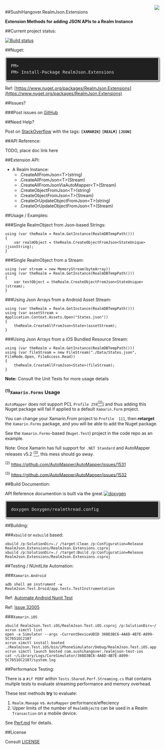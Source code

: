 <img style="float: right;" src="https://github.com/sushihangover/Realm.Json.Extensions/raw/master/media/SushiHangover.RealmJson.png">

##SushiHangover.RealmJson.Extensions

**Extension Methods for adding JSON APIs to a Realm Instance**

##Current project status:

[![Build status](https://ci.appveyor.com/api/projects/status/ronof3ruyjpl1c4v/branch/master?svg=true)](https://ci.appveyor.com/project/sushihangover/realm-json-extensions/branch/master)


##Nuget:

<div class="nuget-badge">
<p>
<code>
PM> Install-Package RealmJson.Extensions
</code>
</p>
</div>

Ref: [https://www.nuget.org/packages/RealmJson.Extensions](https://www.nuget.org/packages/RealmJson.Extensions)

##Issues?

###Post issues on [GitHub](https://github.com/sushihangover/Realm.Json.Extensions/issues)

##Need Help?

Post on [StackOverflow](http://stackoverflow.com/questions/tagged/xamarin+realm) with the tags: **`[XAMARIN]`** **`[REALM]`** **`[JSON]`**

##API Reference:

TODO, place doc link here

##Extension API:

* A Realm Instance:
	* .CreateAllFromJson\<T\>(string)
	* .CreateAllFromJson\<T\>(Stream)
 	* .CreateAllFromJsonViaAutoMapper\<T\>(Stream)
	* .CreateObjectFromJson\<T\>(string)
	* .CreateObjectFromJson\<T\>(Stream)
	* .CreateOrUpdateObjectFromJson\<T\>(string)
 	* .CreateOrUpdateObjectFromJson\<T\>(Stream)


##Usage / Examples:
	
###Single RealmObject from Json-based Strings:
	
	using (var theRealm = Realm.GetInstance(RealmDBTempPath()))
	{
		var realmObject = theRealm.CreateObjectFromJson<StateUnique>(jsonString);
	}

###Single RealmObject from a Stream:

	using (var stream = new MemoryStream(byteArray))
	using (var theRealm = Realm.GetInstance(RealmDBTempPath()))
	{
		var testObject = theRealm.CreateObjectFromJson<StateUnique>(stream);
	}


###Using Json Arrays from a Android Asset Stream:

	using (var theRealm = Realm.GetInstance(RealmDBTempPath()))
	using (var assetStream = Application.Context.Assets.Open("States.json"))
	{
		theRealm.CreateAllFromJson<State>(assetStream);
	}

###Using Json Arrays from a iOS Bundled Resource Stream:

	using (var theRealm = Realm.GetInstance(RealmDBTempPath()))
	using (var fileStream = new FileStream("./Data/States.json", FileMode.Open, FileAccess.Read))
	{
		theRealm.CreateAllFromJson<State>(fileStream);
	}

**Note:** Consult the Unit Tests for more usage details

### <sup>(1)</sup>`Xamarin.Forms` Usage

`AutoMapper` does not support PCL `Profile 259`[<sup>(2)</sup>)](https://github.com/AutoMapper/AutoMapper/issues/1531) and thus adding this Nuget package will fail if applied to a default `Xamarin.Form` project. 

You can change your Xamarin.From project to `Profile 
111`, then **retarget** the `Xamarin.Forms` package, and you will be able to add the Nuget package.

See the `Xamarin.Forms`-based (`Nuget.Test`) project in the code repo as an example.

Note: Once Xamarin has full support for `.NET Standard` and AutoMapper releases v5.2 [<sup>(3)</sup>](https://github.com/AutoMapper/AutoMapper/issues/1532), this mess should go away.

<sup>(2)</sup> https://github.com/AutoMapper/AutoMapper/issues/1531

<sup>(3)</sup> https://github.com/AutoMapper/AutoMapper/issues/1532

##Build Documention:

API Reference documention is built via the great <a href="http://www.doxygen.org/index.html">
<img src="http://www.stack.nl/~dimitri/doxygen/doxygen.png" alt="doxygen"/>
</a>

<div class="code">
doxygen Doxygen/realmthread.config
</div>

##Building:

###`xbuild` or `msbuild` based:

	xbuild /p:SolutionDir=./ /target:Clean /p:Configuration=Release   RealmJson.Extensions/RealmJson.Extensions.csproj
	xbuild /p:SolutionDir=./ /target:Build /p:Configuration=Release RealmJson.Extensions/RealmJson.Extensions.csproj


##Testing / NUnitLite Automation:

###`Xamarin.Android`

	adb shell am instrument -w RealmJson.Test.Droid/app.tests.TestInstrumentation


Ref: [Automate Android Nunit Test](https://developer.xamarin.com/guides/android/troubleshooting/questions/automate-android-nunit-test/)

Ref: [Issue 32005](https://bugzilla.xamarin.com/show_bug.cgi?id=32005)


###`Xamarin.iOS`
	
	xbuild RealmJson.Test.iOS/RealmJson.Test.iOS.csproj /p:SolutionDir=~/
	xcrun simctl list
	open -a Simulator --args -CurrentDeviceUDID 360D3BC6-4A6D-4B7E-A899-5C7651EC2107
	xcrun simctl install booted  ./RealmJson.Test.iOS/bin/iPhoneSimulator/Debug/RealmJson.Test.iOS.app
	xcrun simctl launch booted com.sushihangover.realmjson-test-ios
	cat ~/Library/Logs/CoreSimulator/360D3BC6-4A6D-4B7E-A899-5C7651EC2107/system.log

##Performance Testing:

There is a `#if PERF` within `Tests.Shared.Perf.Streaming.cs` that contains multple tests to evaluate streaming performance and memory overhead. 

These test methods **try** to evaluate:

1. `Realm.Manage` vs. `AutoMapper` performance/effeciency
1. Upper limits of the number of `RealmObject`s can be used in a Realm `Transaction` on a mobile device.

See [Perf.md](https://github.com/sushihangover/Realm.Json.Extensions/blob/master/Perf.md) for details.

##License

Consult [LICENSE](https://github.com/sushihangover/Realm.Json.Extensions/blob/master/LICENSE)

<head>
<style>
.nuget-badge code {
    -moz-border-radius: 5px;
    -webkit-border-radius: 5px;
    background-color: #202020;
    border: 4px solid silver;
    border-radius: 5px;
    box-shadow: 2px 2px 3px #6e6e6e;
    color: #e2e2e2;
    display: block;
    font: 1.0em 'andale mono', 'lucida console', monospace;
    line-height: 1.5em;
    overflow: auto;
    padding: 15px
}
.nuget-badge code::before {
    content: "PM> "
}
.code {
    -moz-border-radius: 5px;
    -webkit-border-radius: 5px;
    background-color: #202020;
    border: 4px solid silver;
    border-radius: 5px;
    box-shadow: 2px 2px 3px #6e6e6e;
    color: #e2e2e2;
    display: block;
    font: 1.0em 'andale mono', 'lucida console', monospace;
    line-height: 1.5em;
    overflow: auto;
    padding: 15px
}

</style>
</head>
